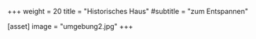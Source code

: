 +++
weight = 20
title = "Historisches Haus"
#subtitle = "zum Entspannen"

[asset]
  image = "umgebung2.jpg"
+++
